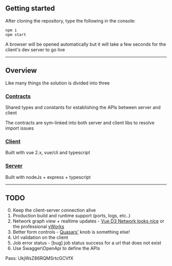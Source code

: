 ## Getting started

After cloning the repository, type the following in the console:

```
npm i
npm start
```

A browser  will be opened automatically but it will take a few seconds for the client's dev server to go live

---

## Overview
Like many things the solution is divided into three

### [Contracts](./contract/contract.ts)
Shared types and constants for establishing the APIs between server and client  

The contracts are sym-linked into both server and client libs to resolve import issues   

### [Client](./itsy-client/README.md)
Built with vue 2.x, vue/cli and typescript  
### [Server](./bitsy-server/README.md)
Built with nodeJs + express + typescript


---

## TODO

0. Keep the client-server connection alive
1. Production build and runtime support (ports, logs, etc..)
2. Network graph view + realtime updates - 
[Vue D3 Network looks nice](https://github.com/emiliorizzo/) or the professional [yWorks](https://www.yworks.com/products/yfiles/demos)
3. Better form controls - [Quasars'](https://quasar.dev/vue-components/knob) knob is something else!
4. Url validation on the client
5. Job error status - [bug] job status success for a url that does not exist
6. Use Swagger\OpenApi to define the APIs

Pass: UkjWsZ86RQMSrtcGCVfX